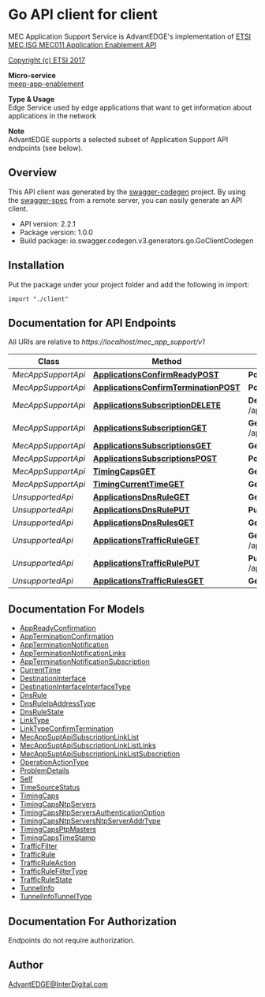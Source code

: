 # Go API client for client

MEC Application Support Service is AdvantEDGE's implementation of [ETSI MEC ISG MEC011 Application Enablement API](https://www.etsi.org/deliver/etsi_gs/MEC/001_099/011/02.02.01_60/gs_MEC011v020201p.pdf) <p>[Copyright (c) ETSI 2017](https://forge.etsi.org/etsi-forge-copyright-notice.txt) <p>**Micro-service**<br>[meep-app-enablement](https://github.com/InterDigitalInc/AdvantEDGE/tree/master/go-apps/meep-app-enablement/server/app-support) <p>**Type & Usage**<br>Edge Service used by edge applications that want to get information about applications in the network <p>**Note**<br>AdvantEDGE supports a selected subset of Application Support API endpoints (see below).

## Overview
This API client was generated by the [swagger-codegen](https://github.com/swagger-api/swagger-codegen) project.  By using the [swagger-spec](https://github.com/swagger-api/swagger-spec) from a remote server, you can easily generate an API client.

- API version: 2.2.1
- Package version: 1.0.0
- Build package: io.swagger.codegen.v3.generators.go.GoClientCodegen

## Installation
Put the package under your project folder and add the following in import:
```golang
import "./client"
```

## Documentation for API Endpoints

All URIs are relative to *https://localhost/mec_app_support/v1*

Class | Method | HTTP request | Description
------------ | ------------- | ------------- | -------------
*MecAppSupportApi* | [**ApplicationsConfirmReadyPOST**](docs/MecAppSupportApi.md#applicationsconfirmreadypost) | **Post** /applications/{appInstanceId}/confirm_ready | 
*MecAppSupportApi* | [**ApplicationsConfirmTerminationPOST**](docs/MecAppSupportApi.md#applicationsconfirmterminationpost) | **Post** /applications/{appInstanceId}/confirm_termination | 
*MecAppSupportApi* | [**ApplicationsSubscriptionDELETE**](docs/MecAppSupportApi.md#applicationssubscriptiondelete) | **Delete** /applications/{appInstanceId}/subscriptions/{subscriptionId} | 
*MecAppSupportApi* | [**ApplicationsSubscriptionGET**](docs/MecAppSupportApi.md#applicationssubscriptionget) | **Get** /applications/{appInstanceId}/subscriptions/{subscriptionId} | 
*MecAppSupportApi* | [**ApplicationsSubscriptionsGET**](docs/MecAppSupportApi.md#applicationssubscriptionsget) | **Get** /applications/{appInstanceId}/subscriptions | 
*MecAppSupportApi* | [**ApplicationsSubscriptionsPOST**](docs/MecAppSupportApi.md#applicationssubscriptionspost) | **Post** /applications/{appInstanceId}/subscriptions | 
*MecAppSupportApi* | [**TimingCapsGET**](docs/MecAppSupportApi.md#timingcapsget) | **Get** /timing/timing_caps | 
*MecAppSupportApi* | [**TimingCurrentTimeGET**](docs/MecAppSupportApi.md#timingcurrenttimeget) | **Get** /timing/current_time | 
*UnsupportedApi* | [**ApplicationsDnsRuleGET**](docs/UnsupportedApi.md#applicationsdnsruleget) | **Get** /applications/{appInstanceId}/dns_rules/{dnsRuleId} | 
*UnsupportedApi* | [**ApplicationsDnsRulePUT**](docs/UnsupportedApi.md#applicationsdnsruleput) | **Put** /applications/{appInstanceId}/dns_rules/{dnsRuleId} | 
*UnsupportedApi* | [**ApplicationsDnsRulesGET**](docs/UnsupportedApi.md#applicationsdnsrulesget) | **Get** /applications/{appInstanceId}/dns_rules | 
*UnsupportedApi* | [**ApplicationsTrafficRuleGET**](docs/UnsupportedApi.md#applicationstrafficruleget) | **Get** /applications/{appInstanceId}/traffic_rules/{trafficRuleId} | 
*UnsupportedApi* | [**ApplicationsTrafficRulePUT**](docs/UnsupportedApi.md#applicationstrafficruleput) | **Put** /applications/{appInstanceId}/traffic_rules/{trafficRuleId} | 
*UnsupportedApi* | [**ApplicationsTrafficRulesGET**](docs/UnsupportedApi.md#applicationstrafficrulesget) | **Get** /applications/{appInstanceId}/traffic_rules | 


## Documentation For Models

 - [AppReadyConfirmation](docs/AppReadyConfirmation.md)
 - [AppTerminationConfirmation](docs/AppTerminationConfirmation.md)
 - [AppTerminationNotification](docs/AppTerminationNotification.md)
 - [AppTerminationNotificationLinks](docs/AppTerminationNotificationLinks.md)
 - [AppTerminationNotificationSubscription](docs/AppTerminationNotificationSubscription.md)
 - [CurrentTime](docs/CurrentTime.md)
 - [DestinationInterface](docs/DestinationInterface.md)
 - [DestinationInterfaceInterfaceType](docs/DestinationInterfaceInterfaceType.md)
 - [DnsRule](docs/DnsRule.md)
 - [DnsRuleIpAddressType](docs/DnsRuleIpAddressType.md)
 - [DnsRuleState](docs/DnsRuleState.md)
 - [LinkType](docs/LinkType.md)
 - [LinkTypeConfirmTermination](docs/LinkTypeConfirmTermination.md)
 - [MecAppSuptApiSubscriptionLinkList](docs/MecAppSuptApiSubscriptionLinkList.md)
 - [MecAppSuptApiSubscriptionLinkListLinks](docs/MecAppSuptApiSubscriptionLinkListLinks.md)
 - [MecAppSuptApiSubscriptionLinkListSubscription](docs/MecAppSuptApiSubscriptionLinkListSubscription.md)
 - [OperationActionType](docs/OperationActionType.md)
 - [ProblemDetails](docs/ProblemDetails.md)
 - [Self](docs/Self.md)
 - [TimeSourceStatus](docs/TimeSourceStatus.md)
 - [TimingCaps](docs/TimingCaps.md)
 - [TimingCapsNtpServers](docs/TimingCapsNtpServers.md)
 - [TimingCapsNtpServersAuthenticationOption](docs/TimingCapsNtpServersAuthenticationOption.md)
 - [TimingCapsNtpServersNtpServerAddrType](docs/TimingCapsNtpServersNtpServerAddrType.md)
 - [TimingCapsPtpMasters](docs/TimingCapsPtpMasters.md)
 - [TimingCapsTimeStamp](docs/TimingCapsTimeStamp.md)
 - [TrafficFilter](docs/TrafficFilter.md)
 - [TrafficRule](docs/TrafficRule.md)
 - [TrafficRuleAction](docs/TrafficRuleAction.md)
 - [TrafficRuleFilterType](docs/TrafficRuleFilterType.md)
 - [TrafficRuleState](docs/TrafficRuleState.md)
 - [TunnelInfo](docs/TunnelInfo.md)
 - [TunnelInfoTunnelType](docs/TunnelInfoTunnelType.md)


## Documentation For Authorization
 Endpoints do not require authorization.


## Author

AdvantEDGE@InterDigital.com

